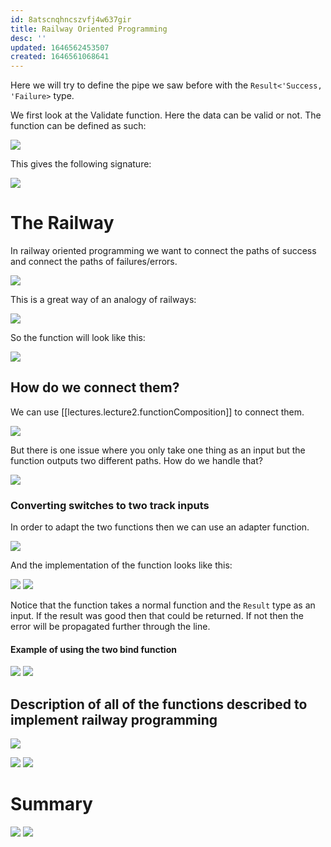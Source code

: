 ```yaml
---
id: 8atscnqhncszvfj4w637gir
title: Railway Oriented Programming
desc: ''
updated: 1646562453507
created: 1646561068641
---
```

Here we will try to define the pipe we saw before with the `Result<'Success, 'Failure>` type. 

We first look at the Validate function. Here the data can be valid or not. The function can be defined as such:

![](/assets/images/2022-03-06-11-09-30.png)

This gives the following signature:

![](/assets/images/2022-03-06-11-09-47.png)

# The Railway
In railway oriented programming we want to connect the paths of success and connect the paths of failures/errors. 

![](/assets/images/2022-03-06-11-11-43.png)

This is a great way of an analogy of railways:

![](/assets/images/2022-03-06-11-12-11.png)

So the function will look like this:

![](/assets/images/2022-03-06-11-12-40.png)

## How do we connect them?
We can use [[lectures.lecture2.functionComposition]] to connect them.

![](/assets/images/2022-03-06-11-14-36.png)

But there is one issue where you only take one thing as an input but the function outputs two different paths. How do we handle that?

![](/assets/images/2022-03-06-11-15-22.png)

### Converting switches to two track inputs
In order to adapt the two functions then we can use an adapter function.

![](/assets/images/2022-03-06-11-17-00.png)

And the implementation of the function looks like this:

![](/assets/images/2022-03-06-11-17-36.png)
![](/assets/images/2022-03-06-11-19-51.png)

Notice that the function takes a normal function and the `Result` type as an input. 
If the result was good then that could be returned. If not then the error will be propagated further through the line.

#### Example of using the two bind function
![](/assets/images/2022-03-06-11-21-16.png)
![](/assets/images/2022-03-06-11-21-23.png)

## Description of all of the functions described to implement railway programming
![](/assets/images/2022-03-06-11-25-26.png)

![](/assets/images/2022-03-06-11-26-12.png)
![](/assets/images/2022-03-06-11-26-25.png)

# Summary
![](/assets/images/2022-03-06-11-26-52.png)
![](/assets/images/2022-03-06-11-27-15.png)

